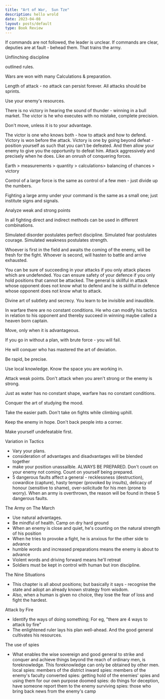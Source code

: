 ```yaml
---
title: "Art of War,  Sun Tze"
description: hello wrold
date: 2023-04-08
layout: posts/default
type: Book Review
---
```


If commands are not followed, the leader is unclear. If commands are clear, deputies are at fault - behead them. That trains the army.

Unflinching discipline

outlined rules.

Wars are won with many Calculations & preparation.

Length of attack - no attack can persist forever. All attacks should be sprints.

Use your enemy's resources.

There is no victory in hearing the sound of thunder - winning in a bull market. The victor is he who executes with no mistake, complete precision.

Don't move, unless it is to your advantage.

The victor is one who knows both - how to attack and how to defend. Victory is won before the attack. Victory is one by going beyond defeat - position yourself as such that you can't be defeated. And then allow your enemy to give you the opportunity to defeat him. Attack aggressively and precisely when he does. Like an onrush of conquering forces.

Earth > measurements > quantity > calculations> balancing of chances > victory

Control of a large force is the same as control of a few men - just divide up the numbers.

Fighting a large army under your command is the same as a small one; just institute signs and signals.

Analyze weak and strong points

In all fighting direct and indirect methods can be used in different combinations.

Simulated disorder postulates perfect discipline. Simulated fear postulates courage. Simulated weakness postulates strength.

Whoever is first in the field and awaits the coming of the enemy, will be fresh for the fight. Whoever is second, will hasten to battle and arrive exhausted.

You can be sure of succeeding in your attacks if you only attack places which are undefended. You can ensure safety of your defence if you only hold positions that cannot be attacked.
The general is skillful in attack whose opponent does not know what to defend and he is skillful in defence whose opponent does not know what to attack.

Divine art of subtlety and secrecy. You learn to be invisible and inaudible.

In warfare there are no constant conditions. He who can modify his tactics in relation to his opponent and thereby succeed in winning maybe called a heaven born captain.

Move, only when it is advantageous.

If you go in without a plan, with brute force - you will fail.

He will conquer who has mastered the art of deviation.

Be rapid, be precise.

Use local knowledge. Know the space you are working in.

Attack weak points. Don't attack when you aren't strong or the enemy is strong.

Just as water has no constant shape, warfare has no constant conditions.

Conquer the art of studying the mood.

Take the easier path. Don't take on fights while climbing uphill.

Keep the enemy in hope. Don't back people into a corner.

Make yourself undefeatable first.

Variation in Tactics

- Vary your plans.
- consideration of advantages and disadvantages will be blended together
- make your position unassailble. ALWAYS BE PREPARED. Don't count on your enemy not coming. Count on yourself being prepared.
- 5 dangerous faults affect a general - recklessness (destruction), cowardice (capture), hasty temper (provoked by insults), delicacy of honour (sensitive to shame), over-solicitude for his men (prone to worry). When an army is overthrown, the reason will be found in these 5 dangerous faults.

The Army on The March

- Use natural advantages.
- Be mindful of health. Camp on dry hard ground
- When an enemy is close and quiet, he's counting on the natural strength of his position
- When he tries to provoke a fight, he is anxious for the other side to advance
- humble words and increased preparations means the enemy is about to advance
- Violent words and driving forward means he'll retreat
- Soldiers must be kept in control with human but iron discipline.

The Nine Situations

- This chapter is all about positions; but basically it says - recognise the state and adopt an already known strategy from wisdom.
- Also, when a human is given no choice, they lose the fear of loss and fight the hardest.

Attack by Fire

- Identify the ways of doing something; For eg, "there are 4 ways to attack by fire"
- The enlightened ruler lays his plan well-ahead. And the good general cultivates his resources.

The use of spies

- What enables the wise sovereign and good general to strike and conquer and achieve things beyond the reach of ordinary men, is foreknowledge.
  This foreknowledge can only be obtained by other men.
  local spies: members of the district
  inward spies: members of the enemy's faculty
  converted spies: getting hold of the enemies' spies and using them for our own purpose
  doomed spies: do things for deception, have someone report them to the enemy
  surviving spies: those who bring back news from the enemy's camp
